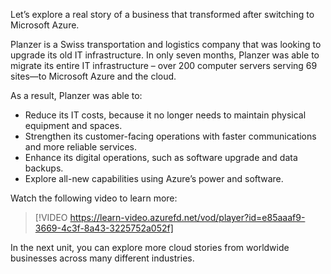 Let’s explore a real story of a business that transformed after switching to Microsoft Azure.

Planzer is a Swiss transportation and logistics company that was looking to upgrade its old IT infrastructure. In only seven months, Planzer was able to migrate its entire IT infrastructure – over 200 computer servers serving 69 sites—to Microsoft Azure and the cloud.

As a result, Planzer was able to:

 -  Reduce its IT costs, because it no longer needs to maintain physical equipment and spaces.
 -  Strengthen its customer-facing operations with faster communications and more reliable services.
 -  Enhance its digital operations, such as software upgrade and data backups.
 -  Explore all-new capabilities using Azure’s power and software.

Watch the following video to learn more:

> [!VIDEO https://learn-video.azurefd.net/vod/player?id=e85aaaf9-3669-4c3f-8a43-3225752a052f]

In the next unit, you can explore more cloud stories from worldwide businesses across many different industries.
